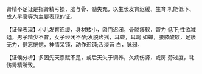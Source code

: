 肾精不足证是指肾精亏损，脑与骨、髓失充，以生长发育迟缓、生育
机能低下、成人早衰等为主要表现的证。

  【证候表现】小儿发育迟缓，身材矮小，囟门迟闭，骨骼痿软，智力
低下;性欲减退，男子精少不育，女子经闭不孕;发脱齿摇，耳聋，耳鸣
如蝉，腰膝酸软，足痿无力，健忘恍惚，神情呆钝，动作迟钝;舌淡苔
白，脉弱。

  【证候分析】多因先天禀赋不足，或后天失于调养，久病伤肾，或房
劳过度，耗伤肾精所致。